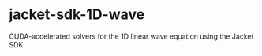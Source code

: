 jacket-sdk-1D-wave
==================

CUDA-accelerated solvers for the 1D linear wave equation using the Jacket SDK